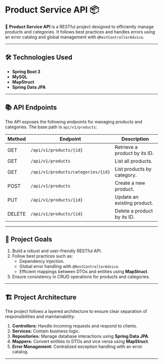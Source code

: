 # Product Service API 📦

🌟 **Product Service API** is a RESTful project designed to efficiently manage products and categories. It follows best practices and handles errors using an error catalog and global management with `@RestControllerAdvice`.

---

## 🛠️ Technologies Used

- **Spring Boot 3**
- **MySQL**
- **MapStruct**
- **Spring Data JPA**

---

## 📚 API Endpoints

The API exposes the following endpoints for managing products and categories. The base path is `api/v1/products`:

| Method | Endpoint                              | Description                    |
|--------|---------------------------------------|--------------------------------|
| GET    | `/api/v1/products/{id}`               | Retrieve a product by its ID. |
| GET    | `/api/v1/products`                    | List all products.            |
| GET    | `/api/v1/products/categories/{id}`    | List products by category.    |
| POST   | `/api/v1/products`                    | Create a new product.         |
| PUT    | `/api/v1/products/{id}`               | Update an existing product.   |
| DELETE | `/api/v1/products/{id}`               | Delete a product by its ID.   |

---

## 🎯 Project Goals

1. Build a robust and user-friendly RESTful API.
2. Follow best practices such as:
   - Dependency injection.
   - Global error handling with `@RestControllerAdvice`.
   - Efficient mappings between DTOs and entities using **MapStruct**.
3. Ensure consistency in CRUD operations for products and categories.

---

## 🏗️ Project Architecture

The project follows a layered architecture to ensure clear separation of responsibilities and maintainability:

1. **Controllers:** Handle incoming requests and respond to clients.
2. **Services:** Contain business logic.
3. **Repositories:** Manage database interactions using **Spring Data JPA**.
4. **Mappers:** Convert entities to DTOs and vice versa using **MapStruct**.
5. **Error Management:** Centralized exception handling with an error catalog.

---

